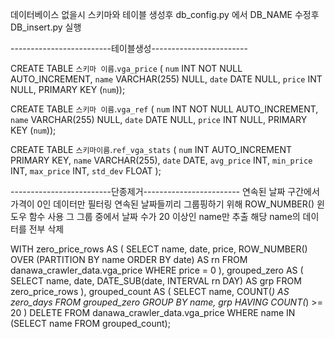 
데이터베이스 없을시 스키마와 테이블 생성후  db_config.py 에서 DB_NAME 수정후
DB_insert.py 실행




-------------------------테이블생성------------------------

CREATE TABLE `스키마 이름`.`vga_price` (
  `num` INT NOT NULL AUTO_INCREMENT,
  `name` VARCHAR(255) NULL,
  `date` DATE NULL,
  `price` INT NULL,
  PRIMARY KEY (`num`));

CREATE TABLE `스키마 이름`.`vga_ref` (
  `num` INT NOT NULL AUTO_INCREMENT,
  `name` VARCHAR(255) NULL,
  `date` DATE NULL,
  `price` INT NULL,
  PRIMARY KEY (`num`));

CREATE TABLE `스키마이름`.`ref_vga_stats` (
  `num` INT AUTO_INCREMENT PRIMARY KEY,
  `name` VARCHAR(255),
  `date` DATE,
  `avg_price` INT,
  `min_price` INT,
  `max_price` INT,
  `std_dev` FLOAT
);

-------------------------단종제거------------------------
연속된 날짜 구간에서 가격이 0인 데이터만 필터링
연속된 날짜들끼리 그룹핑하기 위해 ROW_NUMBER() 윈도우 함수 사용
그 그룹 중에서 날짜 수가 20 이상인 name만 추출
해당 name의 데이터를 전부 삭제


WITH zero_price_rows AS (
  SELECT
    name,
    date,
    price,
    ROW_NUMBER() OVER (PARTITION BY name ORDER BY date) AS rn
  FROM danawa_crawler_data.vga_price
  WHERE price = 0
),
grouped_zero AS (
  SELECT
    name,
    date,
    DATE_SUB(date, INTERVAL rn DAY) AS grp
  FROM zero_price_rows
),
grouped_count AS (
  SELECT
    name,
    COUNT(*) AS zero_days
  FROM grouped_zero
  GROUP BY name, grp
  HAVING COUNT(*) >= 20
)
DELETE FROM danawa_crawler_data.vga_price
WHERE name IN (SELECT name FROM grouped_count);

